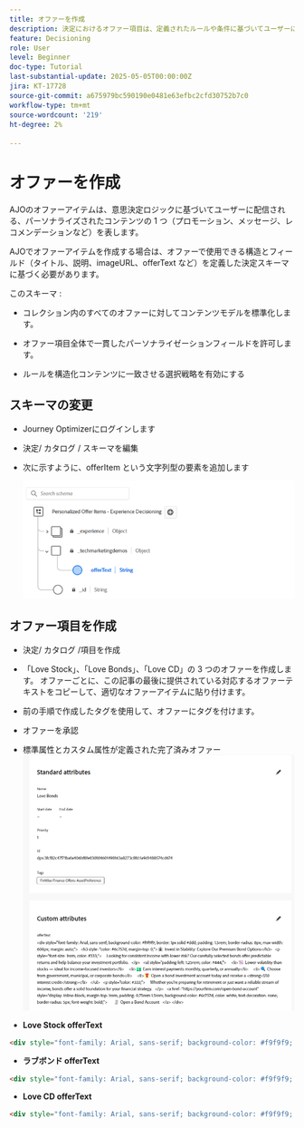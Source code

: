 ```yaml
---
title: オファーを作成
description: 決定におけるオファー項目は、定義されたルールや条件に基づいてユーザーに配信できる、メッセージ、画像、プロモーション、レコメンデーションなどのパーソナライズされたコンテンツの単一の部分を表します。
feature: Decisioning
role: User
level: Beginner
doc-type: Tutorial
last-substantial-update: 2025-05-05T00:00:00Z
jira: KT-17728
source-git-commit: a675979bc590190e0481e63efbc2cfd30752b7c0
workflow-type: tm+mt
source-wordcount: '219'
ht-degree: 2%

---
```



# オファーを作成

AJOのオファーアイテムは、意思決定ロジックに基づいてユーザーに配信される、パーソナライズされたコンテンツの 1 つ（プロモーション、メッセージ、レコメンデーションなど）を表します。

AJOでオファーアイテムを作成する場合は、オファーで使用できる構造とフィールド（タイトル、説明、imageURL、offerText など）を定義した決定スキーマに基づく必要があります。

このスキーマ :

* コレクション内のすべてのオファーに対してコンテンツモデルを標準化します。

* オファー項目全体で一貫したパーソナライゼーションフィールドを許可します。

* ルールを構造化コンテンツに一致させる選択戦略を有効にする


## スキーマの変更

* Journey Optimizerにログインします
* 決定/ カタログ / スキーマを編集
* 次に示すように、offerItem という文字列型の要素を追加します

  ![decisioning-schema](assets/offer-schema.png)

## オファー項目を作成

* 決定/ カタログ /項目を作成

* 「Love Stock」、「Love Bonds」、「Love CD」の 3 つのオファーを作成します。 オファーごとに、この記事の最後に提供されている対応するオファーテキストをコピーして、適切なオファーアイテムに貼り付けます。



* 前の手順で作成したタグを使用して、オファーにタグを付けます。

* オファーを承認

* 標準属性とカスタム属性が定義された完了済みオファー
  ![ ラブ銘柄オファー ](assets/love-bonds.png)

* **Love Stock offerText**

```html
<div style="font-family: Arial, sans-serif; background-color: #f9f9f9; border: 1px solid #ddd; padding: 1.5rem; border-radius: 8px; max-width: 600px; margin: auto;">   <h3 style="color: #1a73e8; margin-top: 0;">📈 Open a Stock Trading Account & Get $100 in Bonus Stock</h3>   <p style="font-size: 1rem; color: #333;">     Ready to start building your portfolio? Open a new stock trading account with us and receive a      <strong>$100 bonus in stock</strong> — on us.   </p>   <ul style="padding-left: 1.25rem; color: #444;">     <li>🧾 No account minimums — start investing with as little as $1</li>     <li>📉 $0 commissions on online stock trades</li>     <li>📊 Access to powerful trading tools and real-time analytics</li>     <li>🎓 Free educational resources to help you invest confidently</li>   </ul>   <p style="color: #333;">     It's never been easier to start trading. Join thousands of investors who trust us to help them grow their wealth.   </p>   <a href="https://yourbrokerage.com/open-account"      style="display: inline-block; margin-top: 1rem; padding: 0.75rem 1.5rem; background-color: #1a73e8; color: white; text-decoration: none; border-radius: 5px; font-weight: bold;">      🚀 Open Your Account Today   </a> </div>
```

* **ラブボンド offerText**

```html
<div style="font-family: Arial, sans-serif; background-color: #f9f9f9; border: 1px solid #ddd; padding: 1.5rem; border-radius: 8px; max-width: 600px; margin: auto;">   <h3 style="color: #6c757d; margin-top: 0;">🏦 Invest in Stability: Explore Our Premium Bond Options</h3>   <p style="font-size: 1rem; color: #333;">     Looking for consistent income with lower risk? Our carefully selected bonds offer predictable returns and help balance your investment portfolio.   </p>   <ul style="padding-left: 1.25rem; color: #444;">     <li>📉 Lower volatility than stocks — ideal for income-focused investors</li>     <li>💵 Earn interest payments monthly, quarterly, or annually</li>     <li>🔍 Choose from government, municipal, or corporate bonds</li>     <li>🎁 Open a bond investment account today and receive a <strong>$50 interest credit</strong></li>   </ul>   <p style="color: #333;">     Whether you're preparing for retirement or just want a reliable stream of income, bonds offer a solid foundation for your financial strategy.   </p>   <a href="https://yourfirm.com/open-bond-account"      style="display: inline-block; margin-top: 1rem; padding: 0.75rem 1.5rem; background-color: #6c757d; color: white; text-decoration: none; border-radius: 5px; font-weight: bold;">      🧾 Open a Bond Account   </a> </div>
```

* **Love CD offerText**

```html
<div style="font-family: Arial, sans-serif; background-color: #f9f9f9; border: 1px solid #ddd; padding: 1.5rem; border-radius: 8px; max-width: 600px; margin: auto;">   <h3 style="color: #28a745; margin-top: 0;">💰 Lock in a 5.25% APY — Open Your CD Account Today</h3>   <p style="font-size: 1rem; color: #333;">     Secure your savings with a high-yield Certificate of Deposit. For a limited time, enjoy a      <strong>guaranteed 5.25% annual percentage yield (APY)</strong> on 12-month CDs.   </p>   <ul style="padding-left: 1.25rem; color: #444;">     <li>🔒 Guaranteed returns with FDIC insurance</li>     <li>📈 Lock in today's high rates before they change</li>     <li>💼 Flexible terms from 6 to 24 months</li>     <li>🎁 Open with just $500 and get a $50 bonus</li>   </ul>   <p style="color: #333;">     Whether you're saving for a short-term goal or building a conservative income strategy, our CDs offer peace of mind and predictable growth.   </p>   <a href="https://yourbank.com/open-cd"      style="display: inline-block; margin-top: 1rem; padding: 0.75rem 1.5rem; background-color: #28a745; color: white; text-decoration: none; border-radius: 5px; font-weight: bold;">      💼 Open a CD Account   </a> </div>
```

